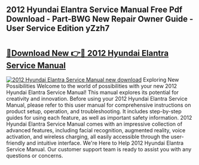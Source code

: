## 2012 Hyundai Elantra Service Manual Free Pdf Download - Part-BWG New Repair Owner Guide - User Service Edition yZzh7

# <h2><a href="http://bc287.oget.top/?id=2012+Hyundai+Elantra+Service+Manual">🔗Download New 👉🔴 2012 Hyundai Elantra Service Manual</a></h2>

[![2012 Hyundai Elantra Service Manual new download](https://i.imgur.com/5g1atiW.png)](http://bc287.oget.top/?id=2012+Hyundai+Elantra+Service+Manual)
Exploring New Possibilities Welcome to the world of possibilities with your new 2012 Hyundai Elantra Service Manual! This manual explores its potential for creativity and innovation. Before using your 2012 Hyundai Elantra Service Manual, please refer to this user manual for comprehensive instructions on product setup, operation, and troubleshooting. It includes step-by-step guides for using each feature, as well as important safety information. 2012 Hyundai Elantra Service Manual comes with an impressive collection of advanced features, including facial recognition, augmented reality, voice activation, and wireless charging, all easily accessible through the user-friendly and intuitive interface. We're Here to Help 2012 Hyundai Elantra Service Manual. Our customer support team is ready to assist you with any questions or concerns.
